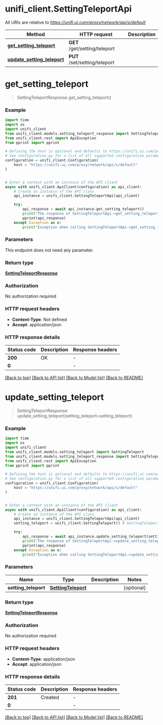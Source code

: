 # unifi_client.SettingTeleportApi

All URIs are relative to *https://unifi.ui.com/proxy/network/api/s/default*

Method | HTTP request | Description
------------- | ------------- | -------------
[**get_setting_teleport**](SettingTeleportApi.md#get_setting_teleport) | **GET** /get/setting/teleport | 
[**update_setting_teleport**](SettingTeleportApi.md#update_setting_teleport) | **PUT** /set/setting/teleport | 


# **get_setting_teleport**
> SettingTeleportResponse get_setting_teleport()



### Example


```python
import time
import os
import unifi_client
from unifi_client.models.setting_teleport_response import SettingTeleportResponse
from unifi_client.rest import ApiException
from pprint import pprint

# Defining the host is optional and defaults to https://unifi.ui.com/proxy/network/api/s/default
# See configuration.py for a list of all supported configuration parameters.
configuration = unifi_client.Configuration(
    host = "https://unifi.ui.com/proxy/network/api/s/default"
)


# Enter a context with an instance of the API client
async with unifi_client.ApiClient(configuration) as api_client:
    # Create an instance of the API class
    api_instance = unifi_client.SettingTeleportApi(api_client)

    try:
        api_response = await api_instance.get_setting_teleport()
        print("The response of SettingTeleportApi->get_setting_teleport:\n")
        pprint(api_response)
    except Exception as e:
        print("Exception when calling SettingTeleportApi->get_setting_teleport: %s\n" % e)
```



### Parameters

This endpoint does not need any parameter.

### Return type

[**SettingTeleportResponse**](SettingTeleportResponse.md)

### Authorization

No authorization required

### HTTP request headers

 - **Content-Type**: Not defined
 - **Accept**: application/json

### HTTP response details

| Status code | Description | Response headers |
|-------------|-------------|------------------|
**200** | OK |  -  |
**0** |  |  -  |

[[Back to top]](#) [[Back to API list]](../README.md#documentation-for-api-endpoints) [[Back to Model list]](../README.md#documentation-for-models) [[Back to README]](../README.md)

# **update_setting_teleport**
> SettingTeleportResponse update_setting_teleport(setting_teleport=setting_teleport)



### Example


```python
import time
import os
import unifi_client
from unifi_client.models.setting_teleport import SettingTeleport
from unifi_client.models.setting_teleport_response import SettingTeleportResponse
from unifi_client.rest import ApiException
from pprint import pprint

# Defining the host is optional and defaults to https://unifi.ui.com/proxy/network/api/s/default
# See configuration.py for a list of all supported configuration parameters.
configuration = unifi_client.Configuration(
    host = "https://unifi.ui.com/proxy/network/api/s/default"
)


# Enter a context with an instance of the API client
async with unifi_client.ApiClient(configuration) as api_client:
    # Create an instance of the API class
    api_instance = unifi_client.SettingTeleportApi(api_client)
    setting_teleport = unifi_client.SettingTeleport() # SettingTeleport |  (optional)

    try:
        api_response = await api_instance.update_setting_teleport(setting_teleport=setting_teleport)
        print("The response of SettingTeleportApi->update_setting_teleport:\n")
        pprint(api_response)
    except Exception as e:
        print("Exception when calling SettingTeleportApi->update_setting_teleport: %s\n" % e)
```



### Parameters


Name | Type | Description  | Notes
------------- | ------------- | ------------- | -------------
 **setting_teleport** | [**SettingTeleport**](SettingTeleport.md)|  | [optional] 

### Return type

[**SettingTeleportResponse**](SettingTeleportResponse.md)

### Authorization

No authorization required

### HTTP request headers

 - **Content-Type**: application/json
 - **Accept**: application/json

### HTTP response details

| Status code | Description | Response headers |
|-------------|-------------|------------------|
**201** | Created |  -  |
**0** |  |  -  |

[[Back to top]](#) [[Back to API list]](../README.md#documentation-for-api-endpoints) [[Back to Model list]](../README.md#documentation-for-models) [[Back to README]](../README.md)


